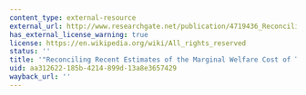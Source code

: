 ```yaml
---
content_type: external-resource
external_url: http://www.researchgate.net/publication/4719436_Reconciling_Recent_Estimates_of_the_Marginal_Welfare_Cost_of_Taxation
has_external_license_warning: true
license: https://en.wikipedia.org/wiki/All_rights_reserved
status: ''
title: '"Reconciling Recent Estimates of the Marginal Welfare Cost of Taxation."'
uid: aa312622-185b-4214-899d-13a8e3657429
wayback_url: ''
---
```

